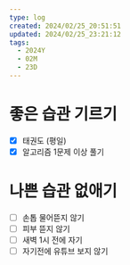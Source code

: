 ```yaml
---
type: log
created: 2024/02/25_20:51:51
updated: 2024/02/25_23:21:12
tags:
  - 2024Y
  - 02M
  - 23D
---
```


# 좋은 습관 기르기
- [x] 태권도 (평일)
- [x] 알고리즘 1문제 이상 풀기

# 나쁜 습관 없애기
- [ ] 손톱 물어뜯지 않기
- [ ] 피부 뜯지 않기
- [ ] 새벽 1시 전에 자기
- [ ] 자기전에 유튜브 보지 않기
